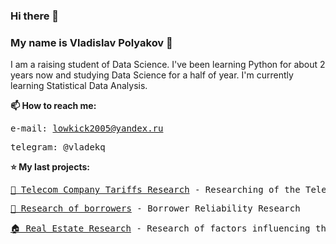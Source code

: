 ### Hi there 👋
### My name is Vladislav Polyakov &#129489;

I am a raising student of Data Science. I've been learning Python for about 2 years now and studying Data Science for a half of year.
I'm currently learning Statistical Data Analysis.

<b>📫 How to reach me:</b><br>
    <pre>e-mail: lowkick2005@yandex.ru</pre>
    <pre>telegram: @vladekq</pre>

<b><a name="My last project">⭐ My last projects:</a><br></b>
<pre><a href="https://github.com/VladekQ/telecom_company_tariffs_research/blob/main/telecom_company_tariffs_research.ipynb">📡 Telecom Company Tariffs Research</a> - Researching of the Telecom Company for the definition of the most profitable tariff</pre>
<pre><a href="https://github.com/VladekQ/research-on-the-reliability-of-borrowers/blob/main/research-of-borrowers.ipynb">🏦 Research of borrowers</a> - Borrower Reliability Research</pre>
<pre><a href="https://github.com/VladekQ/real_estate_research/blob/main/real_estate_research.ipynb">🏠 Real Estate Research</a> - Research of factors influencing the price of a real estate</pre>

<!--
**VladekQ/VladekQ** is a ✨ _special_ ✨ repository because its `README.md` (this file) appears on your GitHub profile.

Here are some ideas to get you started:

- 🔭 I’m currently working on ...
- 🌱 I’m currently learning ...
- 👯 I’m looking to collaborate on ...
- 🤔 I’m looking for help with ...
- 💬 Ask me about ...
- 📫 How to reach me: ...
- 😄 Pronouns: ...
- ⚡ Fun fact: ...
-->
